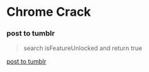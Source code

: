 # Chrome Crack

### post to tumblr

> search isFeatureUnlocked and return true

[post to tumblr](https://chrome.google.com/webstore/detail/post-to-tumblr/dbpicbbcpanckagpdjflgojlknomoiah?utm_source=chrome-ntp-icon)




